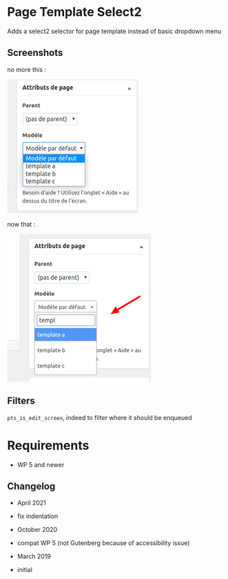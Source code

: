 # Page Template Select2

Adds a select2 selector for page template instead of basic dropdown menu

## Screenshots

no more this :

![Before](/assets/img/screen-admin-before.png?raw=true)

now that :

![After](/assets/img/screen-admin.png?raw=true)

## Filters

```pts_is_edit_screen```, indeed to filter where it should be enqueued

# Requirements

* WP 5 and newer

## Changelog

* April 2021
* fix indentation

* October 2020
* compat WP 5 (not Gutenberg because of accessibility issue)

* March 2019
* initial
